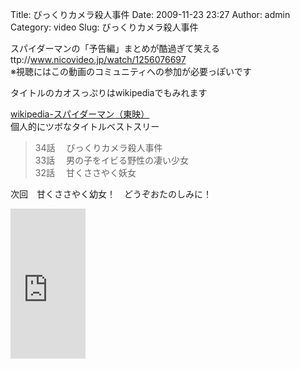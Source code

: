 Title: びっくりカメラ殺人事件
Date: 2009-11-23 23:27
Author: admin
Category: video
Slug: びっくりカメラ殺人事件

スパイダーマンの「予告編」まとめが酷過ぎて笑える  
ttp://www.nicovideo.jp/watch/1256076697  
※視聴にはこの動画のコミュニティへの参加が必要っぽいです

<!--more-->  
タイトルのカオスっぷりはwikipediaでもみれます  

[wikipedia-スパイダーマン（東映）](http://ja.wikipedia.org/wiki/%E3%82%B9%E3%83%91%E3%82%A4%E3%83%80%E3%83%BC%E3%83%9E%E3%83%B3_(%E6%9D%B1%E6%98%A0))  
個人的にツボなタイトルベストスリー

> 34話 　びっくりカメラ殺人事件  
>  33話 　男の子をイビる野性の凄い少女  
>  32話 　甘くささやく妖女

次回　甘くささやく幼女！　どうぞおたのしみに！  
  
  

<iframe src="http://rcm-jp.amazon.co.jp/e/cm?lt1=_blank&amp;bc1=000000&amp;IS2=1&amp;bg1=FFFFFF&amp;fc1=000000&amp;lc1=0000FF&amp;t=cain03-22&amp;o=9&amp;p=8&amp;l=as1&amp;m=amazon&amp;f=ifr&amp;md=1X69VDGQCMF7Z30FM082&amp;asins=B00069BPDQ" style="width:120px;height:240px;" scrolling="no" marginwidth="0" marginheight="0" frameborder="0"></iframe>
